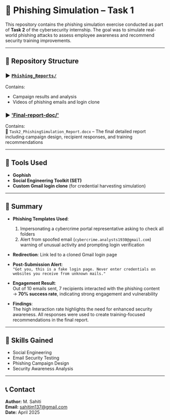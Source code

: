 # 🔐 Phishing Simulation  – Task 1

This repository contains the phishing simulation exercise conducted as part of **Task 2** of the cybersecurity internship. The goal was to simulate real-world phishing attacks to assess employee awareness and recommend security training improvements.

---

## 📁 Repository Structure  

### ▶️ [`Phishing_Reports/`](./Phishing_Reports/) 
Contains:  
- Campaign results and analysis  
- Videos of phishing emails and login clone   

### ▶️ ['Final-report-doc/'](./Final_Report/)  
Contains:  
📄 `Task2_PhishingSimulation_Report.docx` – The final detailed report including campaign design, recipient responses, and training recommendations  

---

## 🧰 Tools Used  
- **Gophish**  
- **Social Engineering Toolkit (SET)**  
- **Custom Gmail login clone** (for credential harvesting simulation)

---

## 📌 Summary  
- **Phishing Templates Used**:  
  1. Impersonating a cybercrime portal representative asking to check all folders  
  2. Alert from spoofed email (`cybercrime.analysts1930@gmail.com`) warning of unusual activity and prompting login verification  

- **Redirection**: Link led to a cloned Gmail login page  
- **Post-Submission Alert**:  
  `"Got you, this is a fake login page. Never enter credentials on websites you receive from unknown mails."`  

- **Engagement Result**:  
  Out of 10 emails sent, 7 recipients interacted with the phishing content  
  → **70% success rate**, indicating strong engagement and vulnerability  

- **Findings**:  
  The high interaction rate highlights the need for enhanced security awareness. All responses were used to create training-focused recommendations in the final report.

---

## 🧠 Skills Gained  
- Social Engineering  
- Email Security Testing  
- Phishing Campaign Design  
- Security Awareness Analysis

---

## 📞 Contact  
**Author:** M. Sahiti  
**Email:** sahitim137@gmail.com  
**Date:** April 2025
